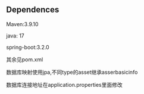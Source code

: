 ## Dependences
Maven:3.9.10

java: 17

spring-boot:3.2.0

其余见pom.xml

数据库映射使用jpa,不同type的asset继承asserbasicinfo

数据库连接地址在application.properties里面修改